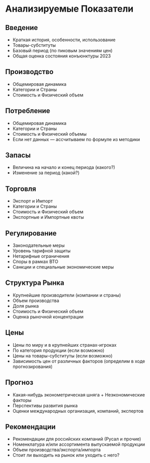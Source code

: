 # Анализируемые Показатели

## Введение
- Краткая история, особенности, использование
- Товары-субституты
- Базовый период (по пиковым значениям цен)
- Общая оценка состояния конъюнктуры 2023

## Производство
- Общемировая динамика
- Категории и Страны
- Стоимость и Физический объем

## Потребление
- Общемировая динамика
- Категории и Страны
- Стоимость и Физический объемы
- Если нет данных — ассчитываем по формуле из методики

## Запасы
- Величина на начало и конец периода (какого?)
- Изменение за период (какой?)

## Торговля
- Экспорт и Импорт
- Категории и Страны
- Стоимость и Физический объем
- Экспортные и Импортные квоты

## Регулирование
- Законодательные меры
- Уровень тарифной защиты
- Нетарифные ограничения
- Споры в рамках ВТО
- Санкции и специальные экономические меры

## Структура Рынка
- Крупнейшие производители (компании и страны)
- Объем производства
- Доля рынка
- Стоимость и Физический объем
- Оценка рыночной концентрации

## Цены
- Цены по миру и в крупнейших странах-игроках
- По категория продукции (если возможно)
- Цены на товары-субституты (если возможно)
- Зависимость цен от различных факторов (определим в ходе прогнозирования)

## Прогноз
- Какая-нибудь эконометрическая шняга + Неэкономические факторы
- Перспективы развития рынка
- Оценки международных организация, компаний, экспертов

## Рекомендации
- Рекомендации для российских компаний (Русал и прочие)
- Номенклатура и/или ассортимента выпускаемой
продукции
- Объем производства/экспорта/импорта
- Стоит ли выходить на рынок или уходить с него?